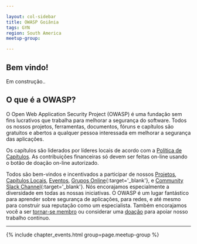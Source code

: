 ```yaml
---

layout: col-sidebar
title: OWASP Goiânia
tags: GYN
region: South America
meetup-group:

---
```


## Bem vindo!
Em construção..

## O que é a OWASP?
O Open Web Application Security Project (OWASP) é uma fundação sem fins lucrativos que trabalha para melhorar a segurança do software. Todos os nossos projetos, ferramentas, documentos, fóruns e capítulos são gratuitos e abertos a qualquer pessoa interessada em melhorar a segurança das aplicações. 

Os capítulos são liderados por líderes locais de acordo com a [Política de Capítulos](/www-policy/operational/chapters). As contribuições financeiras só devem ser feitas on-line usando o botão de doação on-line autorizado. 

Todos são bem-vindos e incentivados a participar de nossos [Projetos](/projects/), [Capítulos Locais](/chapters/), [Eventos](/events/), [Grupos Online](https://groups.google.com/a/owasp.com/){:target='_blank'}, e [Community Slack Channel](https://owasp.slack.com/){:target='_blank'}. Nós encorajamos especialmente a diversidade em todas as nossas iniciativas. O OWASP é um lugar fantástico para aprender sobre segurança de aplicações, para redes, e até mesmo para construir sua reputação como um especialista. Também encorajamos você a ser [tornar-se membro](/membership/) ou considerar uma [doação](/donate/) para apoiar nosso trabalho contínuo.


<!--Next Meeting/Event -->
---------------------
{% include chapter_events.html group=page.meetup-group %}
